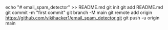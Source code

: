 echo "# email_spam_detector" >> README.md
git init
git add README.md
git commit -m "first commit"
git branch -M main
git remote add origin https://github.com/vikihacker1/email_spam_detector.git
git push -u origin main